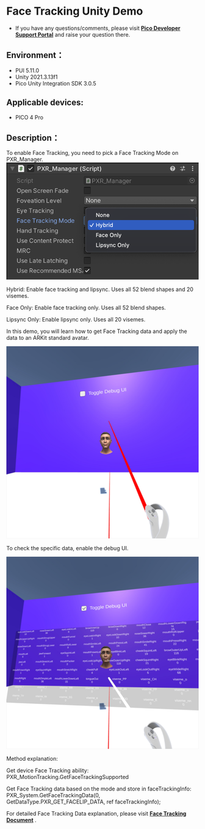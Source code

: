 # Face Tracking Unity Demo

- If you have any questions/comments, please visit [**Pico Developer Support Portal**](https://picodevsupport.freshdesk.com/support/home) and raise your question there.

## Environment：

- PUI 5.11.0
- Unity 2021.3.13f1
- Pico Unity Integration SDK 3.0.5

## Applicable devices:

- PICO 4 Pro

## Description：
To enable Face Tracking, you need to pick a Face Tracking Mode on PXR_Manager.
![Screenshot](https://github.com/picoxr/FaceTrackingDemo/blob/e93d29d63e8311e7a11fd95d38a0a33a10201aae/Screenshots/Setting.png)

Hybrid: Enable face tracking and lipsync. Uses all 52 blend shapes and 20 visemes.

Face Only: Enable face tracking only. Uses all 52 blend shapes.

Lipsync Only: Enable lipsync only. Uses all 20 visemes.


In this demo, you will learn how to get Face Tracking data and apply the data to an ARKit standard avatar.

![Screenshot](https://github.com/picoxr/FaceTrackingDemo/blob/e93d29d63e8311e7a11fd95d38a0a33a10201aae/Screenshots/Face.jpeg)

To check the specific data, enable the debug UI.

![Screenshot](https://github.com/picoxr/FaceTrackingDemo/blob/e93d29d63e8311e7a11fd95d38a0a33a10201aae/Screenshots/UI.jpeg)

Method explanation:

Get device Face Tracking ability: PXR_MotionTracking.GetFaceTrackingSupported

Get Face Tracking data based on the mode and store in faceTrackingInfo: PXR_System.GetFaceTrackingData(0, GetDataType.PXR_GET_FACELIP_DATA, ref faceTrackingInfo);

For detailed Face Tracking Data explanation, please visit [**Face Tracking Document**](https://developer-global.pico-interactive.com/document/unity/face-tracking) .


